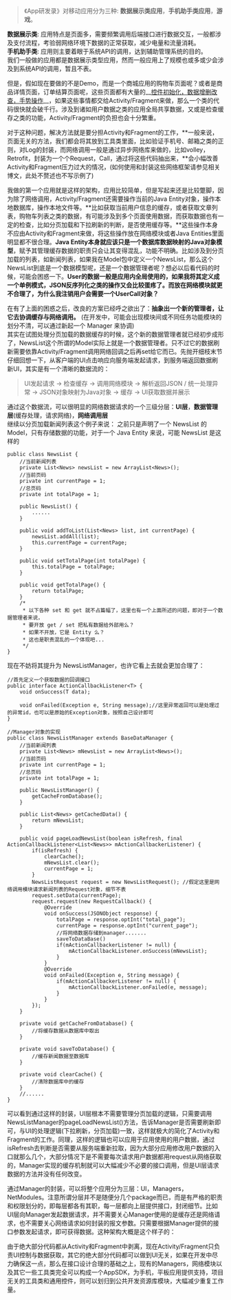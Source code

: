 >《App研发录》对移动应用分为三种: **数据展示类应用**，**手机助手类应用**，**游戏**。  

**数据展示类**: 应用特点是页面多，需要频繁调用后端接口进行数据交互，一般都涉及支付流程，考验弱网络环境下数据的正常获取，减少电量和流量消耗。  
**手机助手类**: 应用则主要着眼于系统API的调用，达到辅助管理系统的目的。  
我们一般做的应用都是数据展示类型应用，然而一般应用上了规模也或多或少会涉及到系统API的调用，暂且不表。


但是，假如现在要做的不是Demo，而是一个商城应用的购物车页面呢？或者是商品详情页面，订单结算页面呢，这些页面都有大量的__<u>控件初始化，数据增删改查，手势操作</u>__，如果这些事情都交给Activity/Fragment来做，那么一个类的代码很快就会破千行。涉及到诸如用户数据之类的应用全局共享数据，又或是检查缓存之类的功能，Activity/Fragment的负担也会十分繁重。

对于这种问题，解决方法就是要分担Activity和Fragment的工作，**一般来说，页面无关的方法，我们都会将其放到工具类里面，比如验证手机号、邮箱之类的正则，对Log的封装，而网络调用一般是通过异步网络库来做的，比如volley，Retrofit，封装为一个个Request，Call，通过将这些代码抽出来，**会小幅改善Activity和Fragment压力过大的情况，(如何使用和封装这些网络框架请参见相关博文，此处不赘述也不写示例了)

我做的第一个应用就是这样的架构，应用比较简单，但是写起来还是比较蹩脚，因为除了网络调用，Activity/Fragment还需要操作当前的Java Entity对象，操作本地数据库，操作本地文件等。**比如获取当前用户信息的缓存，或者获取文章列表，购物车列表之类的数据，有可能涉及到多个页面使用数据，而获取数据也有一定的检查，比如分页加载和下拉刷新的判断，是否使用缓存等。**这些操作本身不应由Activity和Fragment来做，将这些操作放在网络模块或者Java Entities里面明显都不很合理。**Java Entity本身就应该只是一个数据库数据映射的Java对象模型**，赋予其管理缓存数据的职责只会让其变得混乱，功能不明确。比如涉及到分页加载的列表，如新闻列表，如果我在Model包中定义一个NewsList，那么这个NewsList到底是一个数据模型呢，还是一个数据管理者呢？想必以后看代码的时候，可能会困惑一下。**User的数据一般是应用内全局使用的，如果我将其定义成一个单例模式，JSON反序列化之类的操作又会比较蛋疼了。而放在网络模块就更不合理了，为什么我注销用户会需要一个UserCall对象？**

在有了上面的困惑之后，改良的方案已经呼之欲出了：**抽象出一个新的管理者，让它去协调缓存与网络调用。** (在开发中，可能会出现模块间或不同任务功能模块的划分不清，可以通过新起一个 Manager 来协调)    
其实在试图处理分页加载的数据缓存的时候，这个新的数据管理者就已经初步成形了，NewsList这个所谓的Model实际上就是一个数据管理者。只不过它的数据刷新需要依靠Activity/Fragment调用网络回调之后再set给它而已。先抛开细枝末节仔细回想一下，从客户端的UI点击响应向服务端发起请求，到服务端返回数据刷新UI，其实是有一个清晰的数据流的：  
> UI发起请求 &#8594; 检查缓存 &#8594; 调用网络模块 &#8594; 解析返回JSON / 统一处理异常 &#8594; JSON对象映射为Java对象 &#8594; 缓存 &#8594; UI获取数据并展示

通过这个数据流，可以很明显的网络数据请求的一个三级分层：**UI层**，**数据管理层**(缓存处理，请求网络)，**网络调用层**   
继续以分页加载新闻列表这个例子来说：
之前只是声明了一个 NewsList 的 Model，只有存储数据的功能，对于一个 Java Entity 来说，可能 NewsList 是这样的
```
public class NewsList {
	//当前新闻列表
	private List<News> newsList = new ArrayList<News>();
	//当前页码
	private int currentPage = 1;
	//总页码
	private int totalPage = 1;
 
	public NewsList() {
		......
	}
 
	public void addToList(List<News> list, int currentPage) {
		newsList.addAll(list);
		this.currentPage = currentPage;
	}
 
	public void setTotalPage(int totalPage) {
		this.totalPage = totalPage;
	}
 
	public void getTotalPage() {
		return totalPage;
	}
	/*
     * 以下各种 set 和 get 就不占篇幅了，这里也有一个上面所述的问题，即对于一个数据管理者来说，
	 * 要开放 get / set 把私有数据给外部用么？
     * 如果不开放，它是 Entity 么？
     * 这也是职责混乱的一个体现吧...
     */
}
```

现在不妨将其提升为 NewsListManager，也许它看上去就会更加合理了：
```
//首先定义一个获取数据的回调接口
public interface ActionCallbackListener<T> {
	void onSuccess(T data);
 
	void onFailed(Exception e, String message);//这里异常返回可以是处理过的异常id，也可以是原始的Exception对象，按照自己设计即可
}
```

```
//Manager对象的实现
public class NewsListManager extends BaseDataManager {
	//当前新闻列表
	private List<News> mNewsList = new ArrayList<News>();
	//当前页码
	private int currentPage = 1;
	//总页码
	private int totalPage = 1;
 
	public NewsListManager() {
		getCacheFromDatabase();
	}
 
	public List<News> getCachedData() {
		return mNewsList;
	}
 
	public void pageLoadNewsList(boolean isRefresh, final ActionCallbackListener<List<News>> mActionCallbackerListener) {
		if(isRefresh) {
			clearCache();
			mNewsList.clear();
			currentPage = 1;
		}
		NewsListRequest request = new NewsListRequest(); //假定这里是网络调用模块请求新闻列表的Request对象，细节不表
		request.setData(currentPage);
		request.request(new RequestCallback() {
			@Override
			void onSuccess(JSONObject response) {
				totalPage = response.optInt("total_page");
				currentPage = response.optInt("current_page");
				//将网络数据存储到manager....... 
				saveToDataBase()
				if(mActionCallbackerListener != null) {
					mActionCallbackListener.onSuccess(mNewsList);
				}
			}
			@Override
			void onFailed(Exception e, String message) {
				if(mActionCallbackerListener != null) {
					mActionCallbackListener.onFailed(e, message);
				}
			}
		});
	}
 
	private void getCacheFromDatabase() {
		//将缓存数据从数据库中取出
	}
 
	private void saveToDatabase() {
		//缓存新闻数据至数据库
	}
 
	private void clearCache() {
		//清除数据库中的缓存
	}
	//......
}
```

可以看到通过这样的封装，UI层根本不需要管理分页加载的逻辑，只需要调用NewsListManager的pageLoadNewsList()方法，告诉Manager是否需要刷新即可，与UI的处理逻辑(下拉刷新，分页加载)一致，这样就极大的简化了Activity和Fragment的工作。同理，这样的逻辑也可以应用于应用使用的用户数据，通过isRefresh去判断是否需要从服务端重新拉取，因为大部分应用修改用户数据的入口就那么几个，大部分情况下是不需要每次请求用户数据都用request从网络获取的，Manager实现的缓存机制就可以大幅减少不必要的接口调用，但是UI层请求数据的方法并没有任何改变。  

通过Manager的封装，可以将整个应用分为三层：UI，Managers，NetModules。注意所谓分层并不是随便分几个package而已，而是有严格的职责和权限划分的，即每层都各有其职，每一层都向上层提供接口，封闭细节。比如UI层向Manager发起数据请求，并不需要关心Manager使用的是缓存还是网络请求，也不需要关心网络请求如何封装的报文参数。只需要根据Manager提供的接口参数发起请求，即可获得数据。这种架构大概是这个样子的：

由于绝大部分代码都从Activity和Fragment中剥离，现在Activity/Fragment只负责UI控制与数据获取，其它的绝大部分代码都可以做到UI无关，如果在开发中尽力确保这一点，那么在接口设计合理的基础之上，现有的Managers，网络模块以及其它一些工具类完全可以构成一个AppSDK，为手机，平板应用提供支持，项目无关的工具类和通用控件，则可以划归到公共开发资源库模块，大幅减少重复工作量。







